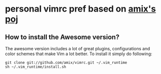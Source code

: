 # personal vimrc pref based on [amix's poj](https://github.com/amix/vimrc)

## How to install the Awesome version?
The awesome version includes a lot of great plugins, configurations and color schemes that make Vim a lot better. To install it simply do following:

	git clone git://github.com/amix/vimrc.git ~/.vim_runtime
	sh ~/.vim_runtime/install.sh 

